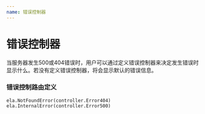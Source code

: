 ```yaml
---
name: 错误控制器
---
```


# 错误控制器

当服务器发生500或404错误时，用户可以通过定义错误控制器来决定发生错误时显示什么。若没有定义错误控制器，将会显示默认的错误信息。

### 错误控制路由定义
```golang
ela.NotFoundError(controller.Error404)
ela.InternalError(controller.Error500)
```
